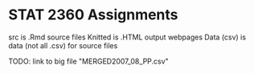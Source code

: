 # STAT 2360 Assignments

src is .Rmd source files
Knitted is .HTML output webpages
Data (csv) is data (not all .csv) for source files

TODO: link to big file "MERGED2007_08_PP.csv"
